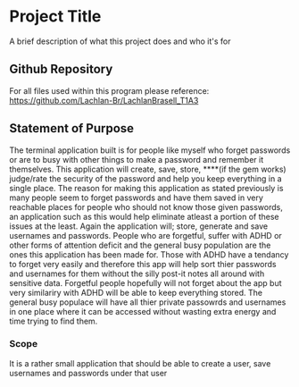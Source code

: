 
# Project Title

A brief description of what this project does and who it's for


## Github Repository

For all files used within this program please reference:
https://github.com/Lachlan-Br/LachlanBrasell_T1A3
## Statement of Purpose

The terminal application built is for people like myself who forget passwords or are to busy 
with other things to make a password and remember it themselves. This application will create, save,
store, ****(if the gem works) judge/rate the security of the password and help you keep everything in a single place.
The reason for making this application as stated previously is many people seem to forget passwords and have them saved
in very reachable places for people who should not know those given passwords, an application such as this would help 
eliminate atleast a portion of these issues at the least. Again the application will; store, generate and save usernames and
passwords. People who are forgetful, suffer with ADHD or other forms of attention deficit and the general busy population 
are the ones this application has been made for. Those with ADHD have a tendancy to forget very easily and therefore this 
app will help sort thier passwords and usernames for them without the silly post-it notes all around with sensitive data.
Forgetful people hopefully will not forget about the app but very similariry with ADHD will be able to keep everything stored.
The general busy populace will have all thier private passowrds and usernames in one place where it can be accessed without wasting
extra energy and time trying to find them.

### Scope

It is a rather small application that should be able to create a user, save usernames and passwords under that user 